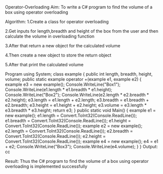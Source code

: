 Operator-Overloading
Aim:
To write a C# program to find the volume of a box using operator overloading

Algorithm:
1.Create a class for operator overloading

2.Get inputs for length,breadth and height of the box from the user and then calculate the volume in overloading function

3.After that return a new object for the calculated volume

4.Then create a new object to store the return object

5.After that print the calculated volume

Program
using System;
class example
{
   public int length, breadth, height, volume;
   public static example operator +(example e1, example e2)
   {
       example e3 = new example();
       Console.WriteLine("Box1");
       Console.WriteLine(e1.length * e1.breadth * e1.height);
       Console.WriteLine("Box2");
       Console.WriteLine(e2.length * e2.breadth * e2.height);
       e3.length = e1.length + e2.length;
       e3.breadth = e1.breadth + e2.breadth;
       e3.height = e1.height + e2.height;
       e3.volume = e3.length * e3.breadth * e3.height;
       return e3;
   }
   public static void Main()
   {
       example e1 = new example();
       e1.length = Convert.ToInt32(Console.ReadLine());
       e1.breadth = Convert.ToInt32(Console.ReadLine());
       e1.height = Convert.ToInt32(Console.ReadLine());
       example e2 = new example();
       e2.length = Convert.ToInt32(Console.ReadLine());
       e2.breadth = Convert.ToInt32(Console.ReadLine());
       e2.height = Convert.ToInt32(Console.ReadLine());
       example e4 = new example();
       e4 = e1 + e2;
       Console.WriteLine("Box3");
       Console.WriteLine(e4.volume);
   }
}
Output:
cc

Result:
Thus the C# program to find the volume of a box using operator overloading is implemented successfully
